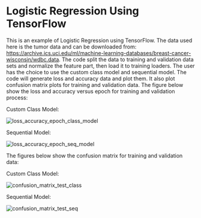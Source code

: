 # Logistic Regression Using TensorFlow
This is an example of Logistic Regression using TensorFlow. The data used here is the tumor data and can be downloaded from: https://archive.ics.uci.edu/ml/machine-learning-databases/breast-cancer-wisconsin/wdbc.data. The code split the data to training and validation data sets and normalize the feature part, then load it to training loaders. The user has the choice to use the custom class model and sequential model. The code will generate loss and accuracy data and plot them. It also plot confusion matrix plots for training and validation data. 
The figure below show the loss and accuracy versus epoch for training and validation process:

Custom Class Model:

![loss_accuracy_epoch_class_model](https://user-images.githubusercontent.com/12114448/236636722-4273cbcc-7a6f-437e-b2d5-f635e2c884ee.png)


Sequential Model:

![loss_accuracy_epoch_seq_model](https://user-images.githubusercontent.com/12114448/236636731-e106a57a-327d-41c9-b624-0184e8245de5.png)

The figures below show the confusion matrix for training and validation data:

Custom Class Model:

![confusion_matrix_test_class](https://user-images.githubusercontent.com/12114448/236636745-0b609a42-7453-4384-b846-5843cdcebe16.png)


Sequential Model:

![confusion_matrix_test_seq](https://user-images.githubusercontent.com/12114448/236636749-75896c2b-6ac9-4701-a25d-5a2c573cd659.png)
